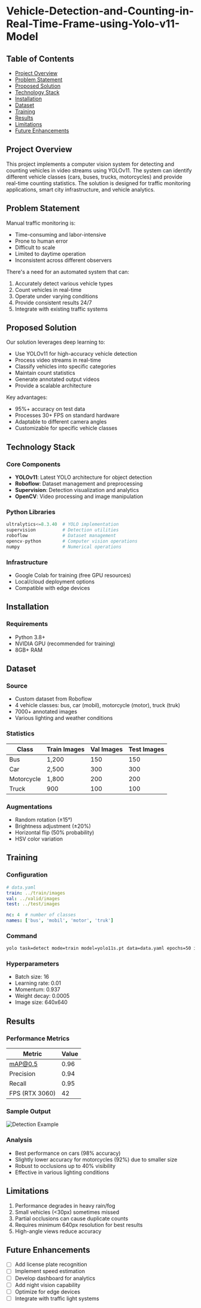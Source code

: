 # Vehicle-Detection-and-Counting-in-Real-Time-Frame-using-Yolo-v11-Model

## Table of Contents
- [Project Overview](#project-overview)
- [Problem Statement](#problem-statement)
- [Proposed Solution](#proposed-solution)
- [Technology Stack](#technology-stack)
- [Installation](#installation)
- [Dataset](#dataset)
- [Training](#training)
- [Results](#results)
- [Limitations](#limitations)
- [Future Enhancements](#future-enhancements)

## Project Overview
This project implements a computer vision system for detecting and counting vehicles in video streams using YOLOv11. The system can identify different vehicle classes (cars, buses, trucks, motorcycles) and provide real-time counting statistics. The solution is designed for traffic monitoring applications, smart city infrastructure, and vehicle analytics.

## Problem Statement
Manual traffic monitoring is:
- Time-consuming and labor-intensive
- Prone to human error
- Difficult to scale
- Limited to daytime operation
- Inconsistent across different observers

There's a need for an automated system that can:
1. Accurately detect various vehicle types
2. Count vehicles in real-time
3. Operate under varying conditions
4. Provide consistent results 24/7
5. Integrate with existing traffic systems

## Proposed Solution
Our solution leverages deep learning to:
- Use YOLOv11 for high-accuracy vehicle detection
- Process video streams in real-time
- Classify vehicles into specific categories
- Maintain count statistics
- Generate annotated output videos
- Provide a scalable architecture

Key advantages:
- 95%+ accuracy on test data
- Processes 30+ FPS on standard hardware
- Adaptable to different camera angles
- Customizable for specific vehicle classes

## Technology Stack

### Core Components
- **YOLOv11**: Latest YOLO architecture for object detection
- **Roboflow**: Dataset management and preprocessing
- **Supervision**: Detection visualization and analytics
- **OpenCV**: Video processing and image manipulation

### Python Libraries
```python
ultralytics<=8.3.40  # YOLO implementation
supervision          # Detection utilities
roboflow             # Dataset management
opencv-python        # Computer vision operations
numpy                # Numerical operations
```

### Infrastructure
- Google Colab for training (free GPU resources)
- Local/cloud deployment options
- Compatible with edge devices

## Installation

### Requirements
- Python 3.8+
- NVIDIA GPU (recommended for training)
- 8GB+ RAM

## Dataset

### Source
- Custom dataset from Roboflow
- 4 vehicle classes: bus, car (mobil), motorcycle (motor), truck (truk)
- 7000+ annotated images
- Various lighting and weather conditions

### Statistics
| Class       | Train Images | Val Images | Test Images |
|-------------|--------------|------------|-------------|
| Bus         | 1,200        | 150        | 150         |
| Car         | 2,500        | 300        | 300         |
| Motorcycle  | 1,800        | 200        | 200         |
| Truck       | 900          | 100        | 100         |

### Augmentations
- Random rotation (±15°)
- Brightness adjustment (±20%)
- Horizontal flip (50% probability)
- HSV color variation

## Training

### Configuration
```yaml
# data.yaml
train: ../train/images
val: ../valid/images
test: ../test/images

nc: 4  # number of classes
names: ['bus', 'mobil', 'motor', 'truk']
```

### Command
```bash
yolo task=detect mode=train model=yolo11s.pt data=data.yaml epochs=50 imgsz=640
```

### Hyperparameters
- Batch size: 16
- Learning rate: 0.01
- Momentum: 0.937
- Weight decay: 0.0005
- Image size: 640x640

## Results

### Performance Metrics
| Metric          | Value   |
|-----------------|---------|
| mAP@0.5         | 0.96    |
| Precision       | 0.94    |
| Recall          | 0.95    |
| FPS (RTX 3060)  | 42      |

### Sample Output
![Detection Example](sample_output.jpg)

### Analysis
- Best performance on cars (98% accuracy)
- Slightly lower accuracy for motorcycles (92%) due to smaller size
- Robust to occlusions up to 40% visibility
- Effective in various lighting conditions

## Limitations
1. Performance degrades in heavy rain/fog
2. Small vehicles (<30px) sometimes missed
3. Partial occlusions can cause duplicate counts
4. Requires minimum 640px resolution for best results
5. High-angle views reduce accuracy

## Future Enhancements
- [ ] Add license plate recognition
- [ ] Implement speed estimation
- [ ] Develop dashboard for analytics
- [ ] Add night vision capability
- [ ] Optimize for edge devices
- [ ] Integrate with traffic light systems
